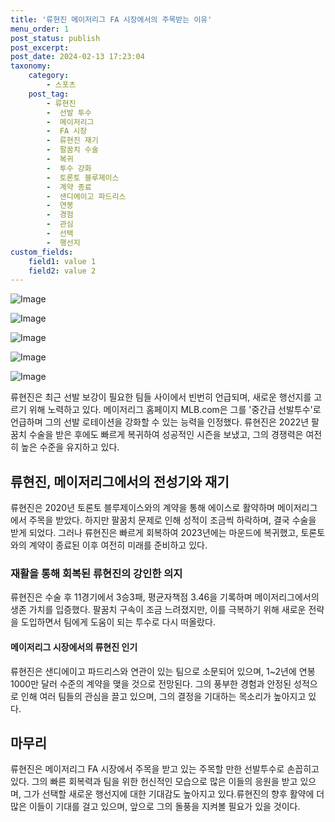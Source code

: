 ```yaml
---
title: '류현진 메이저리그 FA 시장에서의 주목받는 이유'
menu_order: 1
post_status: publish
post_excerpt: 
post_date: 2024-02-13 17:23:04
taxonomy:
    category:
        - 스포츠
    post_tag:
        - 류현진
        -  선발 투수
        -  메이저리그
        -  FA 시장
        -  류현진 재기
        -  팔꿈치 수술
        -  복귀
        -  투수 강화
        -  토론토 블루제이스
        -  계약 종료
        -  샌디에이고 파드리스
        -  연봉
        -  경험
        -  관심
        -  선택
        -  행선지
custom_fields:
    field1: value 1
    field2: value 2
---
```


![Image](https://imgnews.pstatic.net/image/477/2024/02/13/0000473364_001_20240213143906412.jpg?type=w647)

![Image](https://imgnews.pstatic.net/image/477/2024/02/13/0000473364_002_20240213143906451.jpg?type=w647)

![Image](https://imgnews.pstatic.net/image/477/2024/02/13/0000473364_003_20240213143906495.jpg?type=w647)

![Image](https://imgnews.pstatic.net/image/477/2024/02/13/0000473364_004_20240213143906538.jpg?type=w647)

![Image](https://imgnews.pstatic.net/image/477/2024/02/13/0000473364_005_20240213143906578.jpg?type=w647)

류현진은 최근 선발 보강이 필요한 팀들 사이에서 빈번히 언급되며, 새로운 행선지를 고르기 위해 노력하고 있다. 메이저리그 홈페이지 MLB.com은 그를 '중간급 선발투수'로 언급하며 그의 선발 로테이션을 강화할 수 있는 능력을 인정했다. 류현진은 2022년 팔꿈치 수술을 받은 후에도 빠르게 복귀하여 성공적인 시즌을 보냈고, 그의 경쟁력은 여전히 높은 수준을 유지하고 있다. 
## 류현진, 메이저리그에서의 전성기와 재기
류현진은 2020년 토론토 블루제이스와의 계약을 통해 에이스로 활약하며 메이저리그에서 주목을 받았다. 하지만 팔꿈치 문제로 인해 성적이 조금씩 하락하며, 결국 수술을 받게 되었다. 그러나 류현진은 빠르게 회복하여 2023년에는 마운드에 복귀했고, 토론토와의 계약이 종료된 이후 여전히 미래를 준비하고 있다. 
### 재활을 통해 회복된 류현진의 강인한 의지
류현진은 수술 후 11경기에서 3승3패, 평균자책점 3.46을 기록하며 메이저리그에서의 생존 가치를 입증했다. 팔꿈치 구속이 조금 느려졌지만, 이를 극복하기 위해 새로운 전략을 도입하면서 팀에게 도움이 되는 투수로 다시 떠올랐다. 
#### 메이저리그 시장에서의 류현진 인기
류현진은 샌디에이고 파드리스와 연관이 있는 팀으로 소문되어 있으며, 1~2년에 연봉 1000만 달러 수준의 계약을 맺을 것으로 전망된다. 그의 풍부한 경험과 안정된 성적으로 인해 여러 팀들의 관심을 끌고 있으며, 그의 결정을 기대하는 목소리가 높아지고 있다.
## 마무리
류현진은 메이저리그 FA 시장에서 주목을 받고 있는 주목할 만한 선발투수로 손꼽히고 있다. 그의 빠른 회복력과 팀을 위한 헌신적인 모습으로 많은 이들의 응원을 받고 있으며, 그가 선택할 새로운 행선지에 대한 기대감도 높아지고 있다.류현진의 향후 활약에 더 많은 이들이 기대를 걸고 있으며, 앞으로 그의 돌풍을 지켜볼 필요가 있을 것이다.
